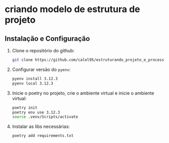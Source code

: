 # criando modelo de estrutura de projeto

## Instalação e Configuração

1. Clone o repositório do github:
    ```bash
    git clone https://github.com/calel95/estruturando_projeto_e_processos_do_zero.git
    ```

2. Configurar versão do `pyenv`:
    ```bash
    pyenv install 3.12.3
    pyenv local 3.12.3
    ```

3. Inicie o poetry no projeto, crie o ambiente virtual e inicie o ambiente virtual:
    ```bash
    poetry init
    poetry env use 3.12.3
    source .venv/Scripts/activate
    ```

4. Instalar as libs necessárias:
    ```bash
    poetry add requirements.txt
    ```

